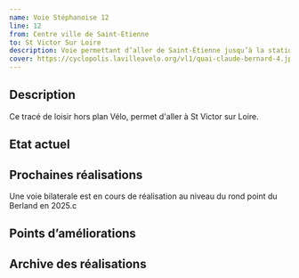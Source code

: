 ```yaml
---
name: Voie Stéphanoise 12
line: 12
from: Centre ville de Saint-Etienne
to: St Victor Sur Loire
description: Voie permettant d’aller de Saint-Étienne jusqu’à la station balnéaire de Saint-Victor sur Loire.
cover: https://cyclopolis.lavilleavelo.org/vl1/quai-claude-bernard-4.jpg
---
```

## Description
Ce tracé de loisir hors plan Vélo, permet d'aller à St Victor sur Loire.

## Etat actuel


## Prochaines réalisations 
Une voie bilaterale est en cours de réalisation au niveau du rond point du Berland en 2025.c

## Points d’améliorations


## Archive des réalisations